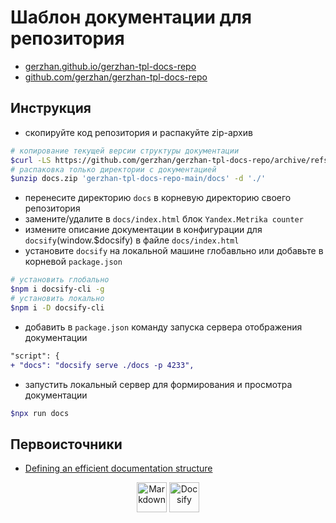 # Шаблон документации для репозитория

- [gerzhan.github.io/gerzhan-tpl-docs-repo](https://gerzhan.github.io/gerzhan-tpl-docs-repo/?utm_source=github&utm_medium=organic&utm_campaign=github_readme&utm_content=github_page&utm_term=v0.0.1)
- [github.com/gerzhan/gerzhan-tpl-docs-repo](https://github.com/gerzhan/gerzhan-tpl-docs-repo)

## Инструкция

- скопируйте код репозитория и распакуйте zip-архив

```bash
# копирование текущей версии структуры документации
$curl -LS https://github.com/gerzhan/gerzhan-tpl-docs-repo/archive/refs/heads/main.zip -o docs.zip
# распаковка только директории с документацией
$unzip docs.zip 'gerzhan-tpl-docs-repo-main/docs' -d './'
```

- перенесите директорию `docs` в корневую директорию своего репозитория
- замените/удалите в `docs/index.html` блок `Yandex.Metrika counter`
- измените описание документации в конфигурации для `docsify`(window.$docsify) в файле `docs/index.html`
- установите `docsify` на локальной машине глобавльно или добавьте в корневой `package.json`

```bash
# установить глобально
$npm i docsify-cli -g
# установить локально
$npm i -D docsify-cli
```

- добавить в `package.json` команду запуска сервера отображения документации

```diff
"script": {
+ "docs": "docsify serve ./docs -p 4233",
```

- запустить локальный сервер для формирования и просмотра документации

```bash
$npx run docs
```

## Первоисточники

- [Defining an efficient documentation structure](https://www.iodigital.com/en/history/foreach/defining-an-efficient-documentation-structure)

<div align="center">
<img  title="Markdown" alt="Markdown" height=48 src="https://upload.wikimedia.org/wikipedia/commons/thumb/4/48/Markdown-mark.svg/208px-Markdown-mark.svg.png"/>
<img  title="Docsify" alt="Docsify" height=48 src="https://docsify.js.org/_media/icon.svg"/>
</div>
